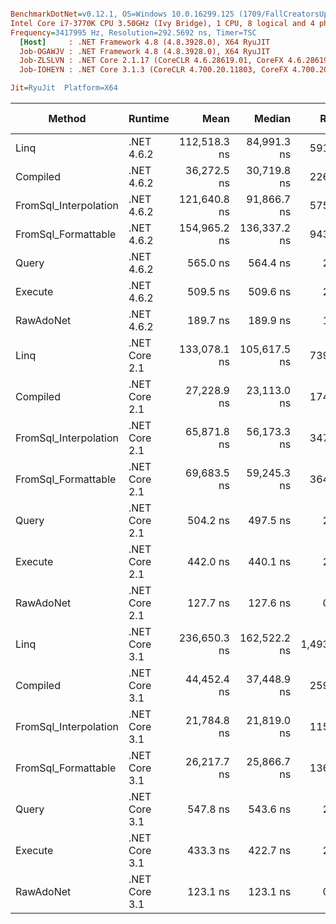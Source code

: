 ``` ini

BenchmarkDotNet=v0.12.1, OS=Windows 10.0.16299.125 (1709/FallCreatorsUpdate/Redstone3)
Intel Core i7-3770K CPU 3.50GHz (Ivy Bridge), 1 CPU, 8 logical and 4 physical cores
Frequency=3417995 Hz, Resolution=292.5692 ns, Timer=TSC
  [Host]     : .NET Framework 4.8 (4.8.3928.0), X64 RyuJIT
  Job-OGAWJV : .NET Framework 4.8 (4.8.3928.0), X64 RyuJIT
  Job-ZLSLVN : .NET Core 2.1.17 (CoreCLR 4.6.28619.01, CoreFX 4.6.28619.01), X64 RyuJIT
  Job-IOHEYN : .NET Core 3.1.3 (CoreCLR 4.700.20.11803, CoreFX 4.700.20.12001), X64 RyuJIT

Jit=RyuJit  Platform=X64  

```
|                Method |       Runtime |         Mean |       Median |    Ratio |  Gen 0 | Gen 1 | Gen 2 | Allocated |
|---------------------- |-------------- |-------------:|-------------:|---------:|-------:|------:|------:|----------:|
|                  Linq |    .NET 4.6.2 | 112,518.3 ns |  84,991.3 ns |   591.51 |      - |     - |     - |   16384 B |
|              Compiled |    .NET 4.6.2 |  36,272.5 ns |  30,719.8 ns |   226.53 |      - |     - |     - |         - |
| FromSql_Interpolation |    .NET 4.6.2 | 121,640.8 ns |  91,866.7 ns |   575.42 |      - |     - |     - |         - |
|   FromSql_Formattable |    .NET 4.6.2 | 154,965.2 ns | 136,337.2 ns |   943.73 |      - |     - |     - |         - |
|                 Query |    .NET 4.6.2 |     565.0 ns |     564.4 ns |     2.99 | 0.1087 |     - |     - |     457 B |
|               Execute |    .NET 4.6.2 |     509.5 ns |     509.6 ns |     2.69 | 0.0839 |     - |     - |     353 B |
|             RawAdoNet |    .NET 4.6.2 |     189.7 ns |     189.9 ns |     1.00 | 0.0439 |     - |     - |     185 B |
|                  Linq | .NET Core 2.1 | 133,078.1 ns | 105,617.5 ns |   739.17 |      - |     - |     - |    9016 B |
|              Compiled | .NET Core 2.1 |  27,228.9 ns |  23,113.0 ns |   174.79 |      - |     - |     - |         - |
| FromSql_Interpolation | .NET Core 2.1 |  65,871.8 ns |  56,173.3 ns |   347.34 |      - |     - |     - |         - |
|   FromSql_Formattable | .NET Core 2.1 |  69,683.5 ns |  59,245.3 ns |   364.61 |      - |     - |     - |         - |
|                 Query | .NET Core 2.1 |     504.2 ns |     497.5 ns |     2.67 | 0.1040 |     - |     - |     440 B |
|               Execute | .NET Core 2.1 |     442.0 ns |     440.1 ns |     2.33 | 0.0801 |     - |     - |     336 B |
|             RawAdoNet | .NET Core 2.1 |     127.7 ns |     127.6 ns |     0.67 | 0.0379 |     - |     - |     160 B |
|                  Linq | .NET Core 3.1 | 236,650.3 ns | 162,522.2 ns | 1,493.44 |      - |     - |     - |    8904 B |
|              Compiled | .NET Core 3.1 |  44,452.4 ns |  37,448.9 ns |   259.75 |      - |     - |     - |         - |
| FromSql_Interpolation | .NET Core 3.1 |  21,784.8 ns |  21,819.0 ns |   115.22 | 1.4648 |     - |     - |    6161 B |
|   FromSql_Formattable | .NET Core 3.1 |  26,217.7 ns |  25,866.7 ns |   136.11 | 1.6174 |     - |     - |    6848 B |
|                 Query | .NET Core 3.1 |     547.8 ns |     543.6 ns |     2.90 | 0.1049 |     - |     - |     440 B |
|               Execute | .NET Core 3.1 |     433.3 ns |     422.7 ns |     2.29 | 0.0801 |     - |     - |     336 B |
|             RawAdoNet | .NET Core 3.1 |     123.1 ns |     123.1 ns |     0.65 | 0.0381 |     - |     - |     160 B |
